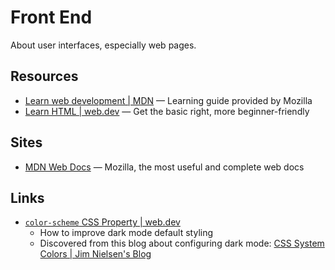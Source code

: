 # Front End

About user interfaces, especially web pages.

## Resources

- [Learn web development | MDN](https://developer.mozilla.org/en-US/docs/Learn)
  — Learning guide provided by Mozilla
- [Learn HTML | web.dev](https://web.dev/learn/html/) — Get the basic right,
  more beginner-friendly

## Sites

- [MDN Web Docs](https://developer.mozilla.org/en-US/docs/Web) — Mozilla, the
  most useful and complete web docs

## Links

- [`color-scheme` CSS Property | web.dev](https://web.dev/color-scheme/)
  - How to improve dark mode default styling
  - Discovered from this blog about configuring dark mode:
    [CSS System Colors | Jim Nielsen's Blog](https://blog.jim-nielsen.com/2021/css-system-colors/)
